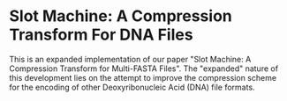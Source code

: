 # Slot Machine: A Compression Transform For DNA Files

This is an expanded implementation of our paper "Slot Machine: A Compression Transform for Multi-FASTA Files". The "expanded" nature of this development lies on the attempt to improve the compression scheme for the encoding of other Deoxyribonucleic Acid (DNA) file formats.
